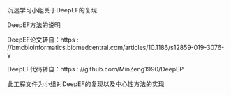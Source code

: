 沉迷学习小组关于DeepEF的复现

DeepEF方法的说明

DeepEF论文转自：https : //bmcbioinformatics.biomedcentral.com/articles/10.1186/s12859-019-3076-y

DeepEF代码转自：https : //github.com/MinZeng1990/DeepEP

此工程文件为小组对DeepEF的复现以及中心性方法的实现
